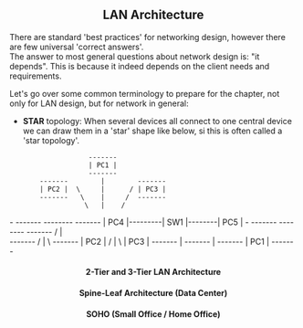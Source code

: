 <h2 align="center">LAN Architecture</h2>

There are standard 'best practices' for networking design, however there are few universal 'correct answers'. \
The answer to most general questions about network design is: "it depends". This is because it indeed
depends on the client needs and requirements.

Let's go over some common terminology to prepare for the chapter, not only for LAN design, but for network in general:

- <b>STAR</b> topology: When several devices all connect to one central device we can draw them in a 'star' shape like below, si this is often called a 'star topology'.

                      -------
                      | PC1 |
                      -------
          -------        |        -------
          | PC2 |  \     |      / | PC3 |
          -------   \    |     /  -------
                     \   |    /
\-    -------         --------        -------
      | PC4 |---------| SW1  |--------| PC5 |
\-    -------         --------        -------
                    /     |   \
          -------  /      |    \  -------
          | PC2 | /       |     \ | PC3 |
          -------         |       -------
                          |
                      -------
                      | PC1 |
                      -------
<h4 align="center">2-Tier and 3-Tier LAN Architecture</h4>

<h4 align="center">Spine-Leaf Architecture (Data Center)</h4>

<h4 align="center">SOHO (Small Office / Home Office)</h4>

<h4 align="center"></h4>
